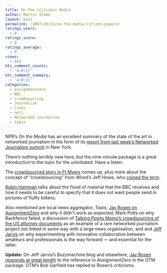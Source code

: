 ```yaml
---
title: On the (Citizen) Media
author: Martin Stabe
layout: post
permalink: /2007/10/13/on-the-media-citizen-papers/
ratings_users:
  - 0
ratings_score:
  - 0
ratings_average:
  - 0
views:
  - 103
btc_comment_counts:
  - 'a:0:{}'
btc_comment_summary:
  - 'a:0:{}'
categories:
  - assignmentzero
  - BBC
  - crowdsourcing
  - Journalism
  - links
  - netj
  - Networked Journalism
  - topix
---
```

NPR&#8217;s *On the Media* has an excellent summary of the state of the art in networked journalism in the form of its [report from last week&#8217;s Networked Journalism summit][1] in New York.

There&#8217;s nothing terribly new here, but the nine-minute package is a great introduction to the topic for the uninitiated. Have a listen:

<div align="center">
</div>

The [crowdsourced story in Ft Myers][2] comes up, plus more about the concept of &#8220;crowdsourcing&#8221; from *Wired&#8217;s* Jeff Howe, who [coined the term][3].

[Robin Hamman][4] talks about the flood of material that the BBC receives and how it needs to be careful to specify that it does not want people send in pictures of fluffy kittens.

Also mentioned are local news aggregator, Topix, [Jay Rosen on AssignmentZero][5] and why it didn&#8217;t work as expected, Mark Potts on why Backfence failed, a discussion of [Talking Points Memo&#8217;s crowdsourcing of the US attorney documents][6] as an example of a rare networked journalism project not linked in some way with a large news organisation, and and [Jeff Jarvis][7] on why experimenting with innovative collaboration between amateurs and professionals is the way forward — and essential for the latter.

**Update:** On Jeff Jarvis&#8217;s Buzzmachine blog and elsewhere, [Jay Rosen responds at great length][8] to the reference to AssignmentZero in the OTM package. OTM&#8217;s Bob Garfield has replied to Rosen&#8217;s criticisms.

 [1]: http://www.onthemedia.org/episodes/2007/10/12/segments/87114?
 [2]: http://crowdsourcing.typepad.com/cs/2006/11/the_new_investi.html
 [3]: http://www.wired.com/wired/archive/14.06/crowds.html
 [4]: http://www.cybersoc.com
 [5]: http://journalism.nyu.edu/pubzone/weblogs/pressthink/2007/10/09/what_i_learned.html
 [6]: http://www.latimes.com/news/nationworld/nation/la-na-blogs17mar17,0,2952916.story?coll=la-home-headlines
 [7]: http://www.buzzmachine.com
 [8]: http://www.buzzmachine.com/2007/10/13/on-on-the-media/#comments